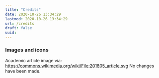 ```yaml
---
title: "Credits"
date: 2020-10-26 13:34:29
lastmod: 2020-10-26 13:34:29
url: /credits
draft: false
uuid: 
---
```



### Images and icons

Academic article image via:
https://commons.wikimedia.org/wiki/File:201805_article.svg
No changes have been made.